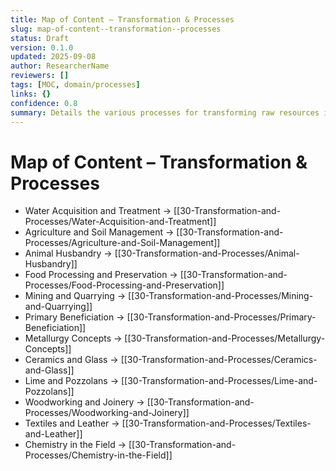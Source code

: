 ```yaml
---
title: Map of Content – Transformation & Processes
slug: map-of-content--transformation--processes
status: Draft
version: 0.1.0
updated: 2025-09-08
author: ResearcherName
reviewers: []
tags: [MOC, domain/processes]
links: {}
confidence: 0.8
summary: Details the various processes for transforming raw resources into usable materials and goods.
---
```


# Map of Content – Transformation & Processes

- Water Acquisition and Treatment → [[30-Transformation-and-Processes/Water-Acquisition-and-Treatment]]
- Agriculture and Soil Management → [[30-Transformation-and-Processes/Agriculture-and-Soil-Management]]
- Animal Husbandry → [[30-Transformation-and-Processes/Animal-Husbandry]]
- Food Processing and Preservation → [[30-Transformation-and-Processes/Food-Processing-and-Preservation]]
- Mining and Quarrying → [[30-Transformation-and-Processes/Mining-and-Quarrying]]
- Primary Beneficiation → [[30-Transformation-and-Processes/Primary-Beneficiation]]
- Metallurgy Concepts → [[30-Transformation-and-Processes/Metallurgy-Concepts]]
- Ceramics and Glass → [[30-Transformation-and-Processes/Ceramics-and-Glass]]
- Lime and Pozzolans → [[30-Transformation-and-Processes/Lime-and-Pozzolans]]
- Woodworking and Joinery → [[30-Transformation-and-Processes/Woodworking-and-Joinery]]
- Textiles and Leather → [[30-Transformation-and-Processes/Textiles-and-Leather]]
- Chemistry in the Field → [[30-Transformation-and-Processes/Chemistry-in-the-Field]]

